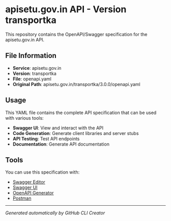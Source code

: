 # apisetu.gov.in API - Version transportka

This repository contains the OpenAPI/Swagger specification for the apisetu.gov.in API.

## File Information

- **Service**: apisetu.gov.in
- **Version**: transportka
- **File**: openapi.yaml
- **Original Path**: apisetu.gov.in/transportka/3.0.0/openapi.yaml

## Usage

This YAML file contains the complete API specification that can be used with various tools:

- **Swagger UI**: View and interact with the API
- **Code Generation**: Generate client libraries and server stubs
- **API Testing**: Test API endpoints
- **Documentation**: Generate API documentation

## Tools

You can use this specification with:

- [Swagger Editor](https://editor.swagger.io/)
- [Swagger UI](https://swagger.io/tools/swagger-ui/)
- [OpenAPI Generator](https://openapi-generator.tech/)
- [Postman](https://www.postman.com/)

---

*Generated automatically by GitHub CLI Creator*
